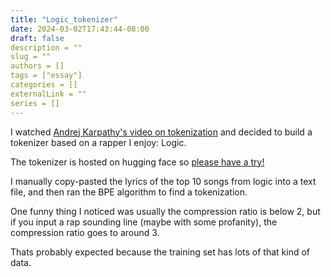 ```yaml
---
title: "Logic_tokenizer"
date: 2024-03-02T17:43:44-08:00
draft: false
description = ""
slug = ""
authors = []
tags = ["essay"]
categories = []
externalLink = ""
series = []
---
```



I watched [Andrej Karpathy's video on tokenization](https://www.youtube.com/watch?v=zduSFxRajkE) and decided to build a tokenizer based on a rapper I enjoy: Logic.

The tokenizer is hosted on hugging face so [please have a try!](https://huggingface.co/spaces/clamepending/logic_tokenizer)

I manually copy-pasted the lyrics of the top 10 songs from logic into a text file, and then ran the BPE algorithm to find a tokenization.

One funny thing I noticed was usually the compression ratio is below 2, but if you input a rap sounding line (maybe with some profanity), the compression ratio goes to around 3. 

Thats probably expected because the training set has lots of that kind of data.

